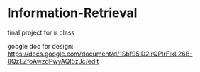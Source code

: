 # Information-Retrieval
final project for ir class

google doc for design:
https://docs.google.com/document/d/1Sbf95iD2irQPIrFikL26B-8QzEZfoAwzdPwyAQI5zJc/edit
